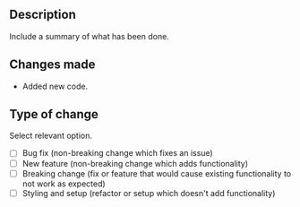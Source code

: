 ## Description

Include a summary of what has been done.

## Changes made
* Added new code.


## Type of change

Select relevant option.

- [ ] Bug fix (non-breaking change which fixes an issue)
- [ ] New feature (non-breaking change which adds functionality)
- [ ] Breaking change (fix or feature that would cause existing functionality to not work as expected)
- [ ] Styling and setup (refactor or setup which doesn't add functionality)
